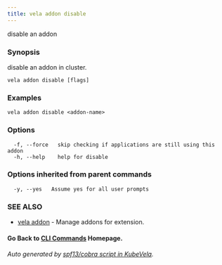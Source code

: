 ```yaml
---
title: vela addon disable
---
```


disable an addon

### Synopsis

disable an addon in cluster.

```
vela addon disable [flags]
```

### Examples

```
vela addon disable <addon-name>
```

### Options

```
  -f, --force   skip checking if applications are still using this addon
  -h, --help    help for disable
```

### Options inherited from parent commands

```
  -y, --yes   Assume yes for all user prompts
```

### SEE ALSO

* [vela addon](vela_addon)	 - Manage addons for extension.

#### Go Back to [CLI Commands](vela) Homepage.


###### Auto generated by [spf13/cobra script in KubeVela](https://github.com/kubevela/kubevela/tree/master/hack/docgen).
